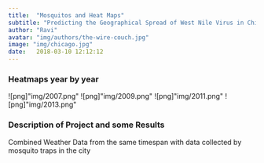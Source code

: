 ```yaml
---
title:  "Mosquitos and Heat Maps"
subtitle: "Predicting the Geographical Spread of West Nile Virus in Chicago"
author: "Ravi"
avatar: "img/authors/the-wire-couch.jpg"
image: "img/chicago.jpg"
date:   2018-03-10 12:12:12
---
```


### Heatmaps year by year
![png]"img/2007.png"
![png]"img/2009.png"
![png]"img/2011.png"
![png]"img/2013.png"

### Description of Project and some Results
Combined Weather Data from the same timespan with data collected by mosquito traps in the city
